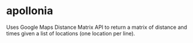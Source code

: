 apollonia
=========

Uses Google Maps Distance Matrix API to return a matrix of distance and times given a list of locations (one location per line).